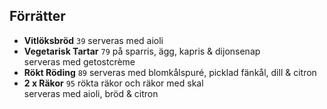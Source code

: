 ## Förrätter

* **Vitlöksbröd** `39` serveras med aioli
* **Vegetarisk Tartar** `79` på sparris, ägg, kapris & dijonsenap<br>serveras med getostcrème
* **Rökt Röding** `89` serveras med blomkålspuré, picklad fänkål, dill & citron
* **2 x Räkor** `95` rökta räkor och räkor med skal<br>serveras med aioli, bröd & citron
